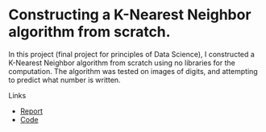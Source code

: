 # Constructing a K-Nearest Neighbor algorithm from scratch.

In this project (final project for principles of Data Science), I constructed a K-Nearest Neighbor algorithm from scratch using no libraries for the computation. The algorithm was tested on images of digits, and attempting to predict what number is written.

Links
* [Report](https://github.com/francogonzales/knn_from_scratch/blob/master/Final%20Project.pdf)
* [Code](https://github.com/francogonzales/knn_from_scratch/blob/master/Final%20Project.R)

